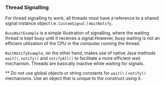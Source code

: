 ### Thread Signalling

For thread signalling to work, all threads must have a reference to a shared signal instance object i.e. `CustomSignal` / `WaitNotify`.

`BusyWaitExample` is a simple illustration of signalling, where the waiting thread is kept busy until it receives a signal.However, busy waiting is not an efficient utilization of the CPU in the computer running the thread.

`WaitNotifyExample`, on the other hand, makes use of native Java methods `wait()`, `notify()` and `notifyAll()` to facilitate a more efficient wait mechanism. Threads are basically inactive while waiting for signals.

** Do not use global objects or string constants for `wait()` / `notify()` mechanisms. Use an object that is unique to the construct using it. 
